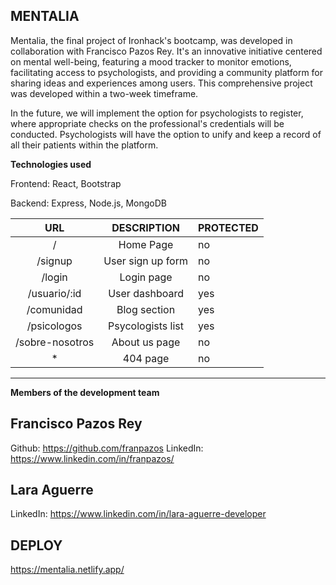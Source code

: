 **MENTALIA**
---
Mentalia, the final project of Ironhack's bootcamp, was developed in collaboration with Francisco Pazos Rey. It's an innovative initiative centered on mental well-being, featuring a mood tracker to monitor emotions, facilitating access to psychologists, and providing a community platform for sharing ideas and experiences among users. This comprehensive project was developed within a two-week timeframe.

In the future, we will implement the option for psychologists to register, where appropriate checks on the professional's credentials will be conducted. Psychologists will have the option to unify and keep a record of all their patients within the platform.

**Technologies used**

Frontend: React, Bootstrap

Backend: Express, Node.js, MongoDB


|     **URL**     |  **DESCRIPTION**  | **PROTECTED** |
|:---------------:|:-----------------:|---------------|
| /               | Home Page         | no            |
| /signup         | User sign up form | no            |
| /login          | Login page        | no            |
| /usuario/:id    | User dashboard    | yes           |
| /comunidad      | Blog section      | yes           |
| /psicologos     | Psycologists list | yes           |
| /sobre-nosotros | About us page     | no            |
| *               | 404 page          | no            |

-------------------------------------------------------

**Members of the development team**

Francisco Pazos Rey 
-------------
Github: <https://github.com/franpazos>
LinkedIn: <https://www.linkedin.com/in/franpazos/>

Lara Aguerre
--------------
LinkedIn: <https://www.linkedin.com/in/lara-aguerre-developer>

DEPLOY
---
<https://mentalia.netlify.app/>
